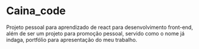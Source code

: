 # Caina_code
Projeto pessoal para aprendizado de react para desenvolvimento front-end, além de ser um projeto para promoção pessoal, servido como o nome já indaga, portfólio para apresentação do meu trabalho.
